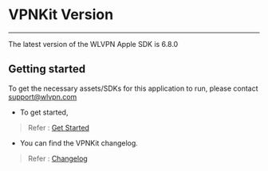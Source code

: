 # VPNKit Version
------
The latest version of the WLVPN Apple SDK is 6.8.0

## Getting started

To get the necessary assets/SDKs for this application to run, please contact support@wlvpn.com

- To get started, 

> Refer : [Get Started](https://github.com/wlvpn/ConsumerVPN-macOS/blob/main/SDK/Documentation/Get%20Started.md)


- You can find the VPNKit changelog.

> Refer : [Changelog](../Documentation/Changelog.md)
